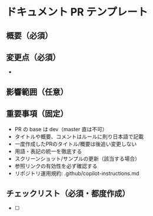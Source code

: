 <!-- I want to review in Japanese. -->

# ドキュメント PR テンプレート

## 概要（必須）
<!-- 目的、対象ドキュメント、変更範囲を記載 -->

## 変更点（必須）
- 

## 影響範囲（任意）

## 重要事項（固定）
- PR の base は dev（master 直は不可）
- タイトルや概要、コメントはルールに則り日本語で記載
- 一度作成したPRのタイトル/概要は後追い変更しない
- 用語・表記の統一を徹底する
- スクリーンショット/サンプルの更新（該当する場合）
- 参照リンクの有効性を必ず確認する
- リポジトリ運用規約: .github/copilot-instructions.md

## チェックリスト（必須・都度作成）
<!-- このドキュメントPRの内容に応じて具体的な確認項目を記載してください -->
- [ ]